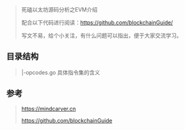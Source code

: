 > 死磕以太坊源码分析之EVM介绍
>
> 配合以下代码进行阅读：https://github.com/blockchainGuide/
>
> 写文不易，给个小关注，有什么问题可以指出，便于大家交流学习。
>

## 目录结构

> |-opcodes.go 具体指令集的含义





## 参考

> https://mindcarver.cn
>
> https://github.com/blockchainGuide
>



